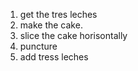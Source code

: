 1. get the tres leches
2. make the cake.
3. slice the cake horisontally
4. puncture
5. add tress leches

